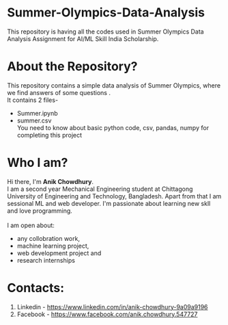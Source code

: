 # Summer-Olympics-Data-Analysis
This repository is having all the codes used in Summer Olympics Data Analysis Assignment for AI/ML Skill India Scholarship.
# About the Repository?
This repository contains a simple data analysis of Summer Olympics, where we find answers of some questions .<br/> 
It contains 2 files-
- Summer.ipynb
- summer.csv<br/>
You need to know about basic python code, csv, pandas, numpy for completing this project
# Who I am?
Hi there, I'm **Anik Chowdhury**.<br/>
I am a second year Mechanical Engineering student at Chittagong University of Engineering and Technology, Bangladesh. Apart from that I am sessional ML and web developer. I'm passionate about learning new skll and love programming.<br/>
<br/>
I am open about:
- any collobration work,
- machine learning project,
- web development project and
- research internships

# Contacts:
1. Linkedin - https://www.linkedin.com/in/anik-chowdhury-9a09a9196
2. Facebook - https://www.facebook.com/anik.chowdhury.547727
